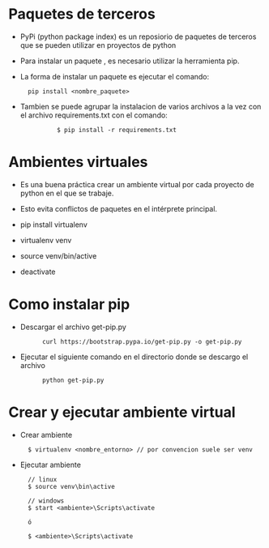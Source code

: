 # Paquetes de terceros

- PyPi (python package index) es un reposiorio de paquetes de terceros
que se pueden utilizar en proyectos de python

- Para instalar un paquete , es necesario utilizar la herramienta pip.

- La forma de instalar un paquete es ejecutar el comando:

        pip install <nombre_paquete>

- Tambien se puede agrupar la instalacion de varios archivos  a la vez con el
archivo requirements.txt con el comando:

                $ pip install -r requirements.txt

# Ambientes virtuales 

- Es una buena práctica crear un ambiente virtual por cada proyecto de python en el que se trabaje.

- Esto evita conflictos de paquetes en el intérprete principal.

- pip install virtualenv

- virtualenv venv

- source venv/bin/active

- deactivate


# Como instalar pip

- Descargar el archivo get-pip.py

            curl https://bootstrap.pypa.io/get-pip.py -o get-pip.py

- Ejecutar el siguiente comando en el directorio donde se descargo el archivo

            python get-pip.py



# Crear y ejecutar ambiente virtual

- Crear ambiente

        $ virtualenv <nombre_entorno> // por convencion suele ser venv

- Ejecutar ambiente

        // linux
        $ source venv\bin\active

        // windows
        $ start <ambiente>\Scripts\activate

        ó

        $ <ambiente>\Scripts\activate


